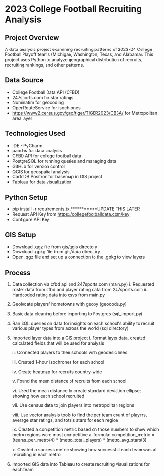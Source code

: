 # 2023 College Football Recruiting Analysis

## Project Overview
A data analysis project examining recruiting patterns of 2023-24 College Football Playoff teams (Michigan, Washington, Texas, and Alabama). 
This project uses Python to analyze geographical distribution of recruits, recruiting rankings, and other patterns.

## Data Source
- College Football Data API (CFBD)
- 247sports.com for star ratings
- Nominatim for geocoding
- OpenRouteService for isochrones
- https://www2.census.gov/geo/tiger/TIGER2023/CBSA/ for Metropolitan area layer

## Technologies Used
- IDE - PyCharm
- pandas for data analysis
- CFBD API for college football data
- PostgreSQL for running queries and managing data
- GitHub for version control
- QGIS for geospatial analysis
- CartoDB Positron for basemap in GIS project
- Tableau for data visualization

## Python Setup
- pip install -r requirements.txt***********UPDATE THIS LATER
- Request API Key from https://collegefootballdata.com/key
- Configure API Key

## GIS Setup
- Download .qgz file from gis/qgis directory
- Download .gpkg file from gis/data directory
- Open .qgz file and set up a connection to the .gpkg to view layers

## Process
1. Data collection via cfbd api and 247sports.com (main.py)
   i. Requested roster data from cfbd and player rating data from 247sports.com
   ii. Hardcoded rating data into csvs from main.py
2. Geolocate players' hometowns with geopy (geocode.py)
3. Basic data cleaning before importing to Postgres (sql_import.py)
4. Ran SQL queries on data for insights on each school's ability to recruit various player types from across the world (sql directory)
5. Imported layer data into a GIS project
   i. Format layer data, created calculated fields that will be used for analysis

   ii. Connected players to their schools with geodesic lines

   iii. Created 1-hour isochrones for each school

   iv. Create heatmap for recruits country-wide

   v. Found the mean distance of recruits from each school

   vi. Used the mean distance to create standard deviation ellipses showing how each school recruited

   vii. Use census data to join players into metropolitan regions

   viii. Use vector analysis tools to find the per team count of players, average star ratings, and totals stars for each region

   ix. Created a competition metric based on those numbers to show which metro regions were most competitive 
       a. formula: competition_metric = (teams_per_metro/4) * (metro_total_players) * (metro_avg_stars/3)

   x. Created a success metric showing how successful each team was at recruiting in each metro
6. Imported GIS data into Tableau to create recruiting visualizations for each team